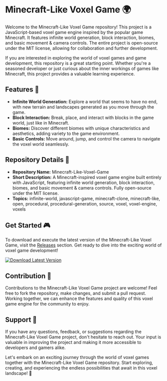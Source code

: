 # Minecraft-Like Voxel Game 🌍

Welcome to the Minecraft-Like Voxel Game repository! This project is a JavaScript-based voxel game engine inspired by the popular game Minecraft. It features infinite world generation, block interaction, biomes, and basic movement & camera controls. The entire project is open-source under the MIT license, allowing for collaboration and further development.

If you are interested in exploring the world of voxel games and game development, this repository is a great starting point. Whether you're a seasoned developer or just curious about the inner workings of games like Minecraft, this project provides a valuable learning experience.

## Features 🚀

- **Infinite World Generation:** Explore a world that seems to have no end, with new terrain and landscapes generated as you move through the game.
- **Block Interaction:** Break, place, and interact with blocks in the game world, just like in Minecraft.
- **Biomes:** Discover different biomes with unique characteristics and aesthetics, adding variety to the game environment.
- **Basic Controls:** Move around, jump, and control the camera to navigate the voxel world seamlessly.

## Repository Details 📁

- **Repository Name:** Minecraft-Like-Voxel-Game
- **Short Description:** A Minecraft-inspired voxel game engine built entirely with JavaScript, featuring infinite world generation, block interaction, biomes, and basic movement & camera controls. Fully open-source under the MIT license.
- **Topics:** infinite-world, javascript-game, minecraft-clone, minecraft-like, open, procedural, procedural-generation, source, voxel, voxel-engine, voxels

## Get Started 🎮

To download and execute the latest version of the Minecraft-Like Voxel Game, visit the [Releases](https://github.com/veyseltokus/Minecraft-Like-Voxel-Game/releases) section. Get ready to dive into the exciting world of voxel game development!

[![Download Latest Version](https://img.shields.io/badge/Download-Latest%20Version-brightgreen)](https://github.com/veyseltokus/Minecraft-Like-Voxel-Game/releases)

## Contribution 🤝

Contributions to the Minecraft-Like Voxel Game project are welcome! Feel free to fork the repository, make changes, and submit a pull request. Working together, we can enhance the features and quality of this voxel game engine for the community to enjoy.

## Support 📧

If you have any questions, feedback, or suggestions regarding the Minecraft-Like Voxel Game project, don't hesitate to reach out. Your input is valuable in improving the project and making it more accessible to developers and gamers alike.

Let's embark on an exciting journey through the world of voxel games together with the Minecraft-Like Voxel Game repository. Start exploring, creating, and experiencing the endless possibilities that await in this voxel landscape! 🌟